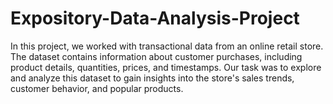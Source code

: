 # Expository-Data-Analysis-Project
In this project, we worked with transactional data from an online retail store. The dataset contains information about customer purchases, including product details, quantities, prices, and timestamps. Our task was to explore and analyze this dataset to gain insights into the store's sales trends, customer behavior, and popular products.
